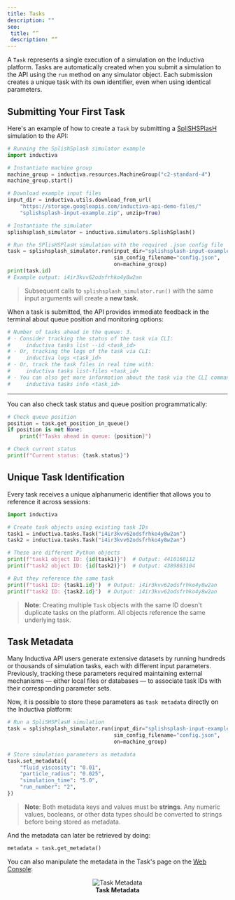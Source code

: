 ```yaml
---
title: Tasks
description: ""
seo:
 title: “”
 description: “”
---
```


A `Task` represents a single execution of a simulation on the Inductiva platform. Tasks are automatically created when you submit a simulation to the API using the `run` method on any simulator object. Each submission creates a unique task with its own identifier, even when using identical parameters.

## Submitting Your First Task

Here's an example of how to create a `Task` by submitting a [SpliSHSPlasH](/guides/splishsplash) simulation to the API:

```python
# Running the SplishSplash simulator example
import inductiva

# Instantiate machine group
machine_group = inductiva.resources.MachineGroup("c2-standard-4")
machine_group.start()

# Download example input files
input_dir = inductiva.utils.download_from_url(
    "https://storage.googleapis.com/inductiva-api-demo-files/"
    "splishsplash-input-example.zip", unzip=True)

# Instantiate the simulator
splishsplash_simulator = inductiva.simulators.SplishSplash()

# Run the SPlisHSPlasH simulation with the required .json config file
task = splishsplash_simulator.run(input_dir="splishsplash-input-example",
                                  sim_config_filename="config.json",
                                  on=machine_group)
print(task.id)
# Example output: i4ir3kvv62odsfrhko4y8w2an
```

> Subsequent calls to `splishsplash_simulator.run()` with the same input arguments will create a **new task**.

When a task is submitted, the API provides immediate feedback in the terminal about queue position and monitoring options:

```sh
# Number of tasks ahead in the queue: 3.
# · Consider tracking the status of the task via CLI:
#     inductiva tasks list --id <task_id>
# · Or, tracking the logs of the task via CLI:
#     inductiva logs <task_id>
# · Or, track the task files in real time with:
#     inductiva tasks list-files <task_id>
# · You can also get more information about the task via the CLI command:
#     inductiva tasks info <task_id>
```

---

You can also check task status and queue position programmatically:

```python
# Check queue position
position = task.get_position_in_queue()
if position is not None:
    print(f"Tasks ahead in queue: {position}")

# Check current status
print(f"Current status: {task.status}")
```

## Unique Task Identification

Every task receives a unique alphanumeric identifier that allows you to reference it across sessions:

```python
import inductiva

# Create task objects using existing task IDs
task1 = inductiva.tasks.Task("i4ir3kvv62odsfrhko4y8w2an")
task2 = inductiva.tasks.Task("i4ir3kvv62odsfrhko4y8w2an")

# These are different Python objects
print(f"task1 object ID: {id(task1)}")  # Output: 4410160112
print(f"task2 object ID: {id(task2)}")  # Output: 4389863104

# But they reference the same task
print(f"task1 ID: {task1.id}")  # Output: i4ir3kvv62odsfrhko4y8w2an
print(f"task2 ID: {task2.id}")  # Output: i4ir3kvv62odsfrhko4y8w2an
```

> **Note**: Creating multiple `Task` objects with the same ID doesn't duplicate tasks on the platform. All objects reference the same underlying task.

## Task Metadata

Many Inductiva API users generate extensive datasets by running hundreds or thousands of
simulation tasks, each with different input parameters. Previously, tracking these parameters
required maintaining external mechanisms — either local files or databases — to associate task IDs
with their corresponding parameter sets.

Now, it is possible to store these parameters as `task metadata` directly on the Inductiva platform:

```python
# Run a SpliSHSPlasH simulation
task = splishsplash_simulator.run(input_dir="splishsplash-input-example",
                                  sim_config_filename="config.json",
                                  on=machine_group)

# Store simulation parameters as metadata
task.set_metadata({
    "fluid_viscosity": "0.01",
    "particle_radius": "0.025",
    "simulation_time": "5.0",
    "run_number": "2",
})
```

> **Note**: Both metadata keys and values must be **strings**. Any numeric values, booleans, or other data types should be converted to strings before being stored as metadata.

And the metadata can later be retrieved by doing:

```python
metadata = task.get_metadata()
```

You can also manipulate the metadata in the Task's page on the [Web Console](https://console.inductiva.ai/tasks):

<div align="center">
   <img src="/guides/task-metadata.png" alt="Task Metadata">
   <figcaption align="center"><b>Task Metadata</b></figcaption>
</div>